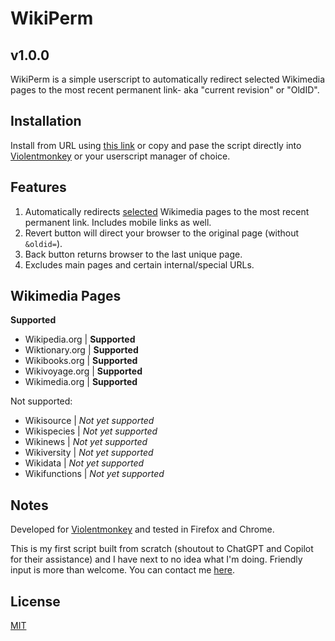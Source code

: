 # WikiPerm
## v1.0.0

WikiPerm is a simple userscript to automatically redirect selected Wikimedia pages to the most recent permanent link- aka "current revision" or "OldID".

## Installation

Install from URL using [this link](https://raw.githubusercontent.com/PortolanMedia/WikiPerm/main/WikiPerm.js) or copy and pase the script directly into [Violentmonkey](https://violentmonkey.github.io/) or your userscript manager of choice.

## Features

1. Automatically redirects [selected](##-wikimedia-pages) Wikimedia pages to the most recent permanent link. Includes mobile links as well.
2. Revert button will direct your browser to the original page (without ```&oldid=```).
3. Back button returns browser to the last unique page. 
4. Excludes main pages and certain internal/special URLs.

## Wikimedia Pages
**Supported**
- Wikipedia.org | **Supported**
- Wiktionary.org | **Supported**
- Wikibooks.org | **Supported**
- Wikivoyage.org | **Supported**
- Wikimedia.org | **Supported**

Not supported:
- Wikisource | *Not yet supported*
- Wikispecies | *Not yet supported*
- Wikinews | *Not yet supported*
- Wikiversity | *Not yet supported*
- Wikidata | *Not yet supported*
- Wikifunctions | *Not yet supported*

## Notes

Developed for [Violentmonkey](https://violentmonkey.github.io/) and tested in Firefox and Chrome.

This is my first script built from scratch (shoutout to ChatGPT and Copilot for their assistance) and I have next to no idea what I'm doing. Friendly input is more than welcome.
You can contact me [here](mailto:portolanmedia+wikiperm@gmail.com).

## License

[MIT](https://choosealicense.com/licenses/mit/)

